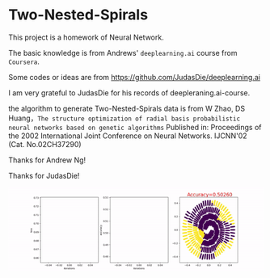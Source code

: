 # Two-Nested-Spirals
This project is a homework of Neural Network.

The basic knowledge is from Andrews' `deeplearning.ai` course from `Coursera`.

Some codes or ideas are from https://github.com/JudasDie/deeplearning.ai

I am very grateful to JudasDie for his records of deepleraning.ai-course.

the algorithm to generate Two-Nested-Spirals data is from W Zhao, DS Huang，`The structure optimization of radial basis probabilistic neural networks based on genetic algorithms` Published in: Proceedings of the 2002 International Joint Conference on Neural Networks. IJCNN'02 (Cat. No.02CH37290)

Thanks for Andrew Ng!

Thanks for JudasDie!

![image](https://github.com/shenhuipeng/Two-Nested-Spirals/blob/master/process.gif)
